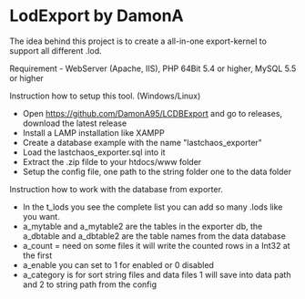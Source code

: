 # LodExport by DamonA

The idea behind this project is to create a all-in-one export-kernel to support all different .lod.

Requirement - WebServer (Apache, IIS), PHP 64Bit 5.4 or higher, MySQL 5.5 or higher


Instruction how to setup this tool. (Windows/Linux)
- Open https://github.com/DamonA95/LCDBExport and go to releases, download the latest release
- Install a LAMP installation like XAMPP
- Create a database example with the name "lastchaos_exporter"
- Load the lastchaos_exporter.sql into it
- Extract the .zip filde to your htdocs/www folder
- Setup the config file, one path to the string folder one to the data folder

Instruction how to work with the database from exporter.
- In the t_lods you see the complete list you can add so many .lods like you want.
- a_mytable and a_mytable2 are the tables in the exporter db, the a_dbtable and a_dbtable2 are the table names from the data database
- a_count = need on some files it will write the counted rows in a Int32 at the first
- a_enable you can set to 1 for enabled or 0 disabled
- a_category is for sort string files and data files 1 will save into data path and 2 to string path from the config


